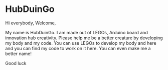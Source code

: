 # HubDuinGo
Hi everybody, Welcome,

My name is HubDuinGo. I am made out of LEGOs, Arduino board and innovation hub creativity. Please help me be a better creature by developing my body and my code. You can use LEGOs to develop my body and here and you can find my code to work on it here. You can even make me a better name! 

Good luck
